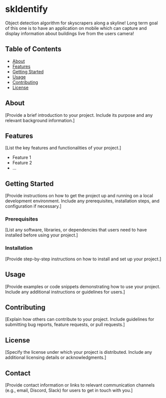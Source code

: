# skIdentify
Object detection algorithm for skyscrapers along a skyline! Long term goal of this one is to have an application on mobile which can capture and display information about buildings live from the users camera!

## Table of Contents

- [About](#about)
- [Features](#features)
- [Getting Started](#getting-started)
- [Usage](#usage)
- [Contributing](#contributing)
- [License](#license)

## About

[Provide a brief introduction to your project. Include its purpose and any relevant background information.]

## Features

[List the key features and functionalities of your project.]

- Feature 1
- Feature 2
- ...

## Getting Started

[Provide instructions on how to get the project up and running on a local development environment. Include any prerequisites, installation steps, and configuration if necessary.]

### Prerequisites

[List any software, libraries, or dependencies that users need to have installed before using your project.]

### Installation

[Provide step-by-step instructions on how to install and set up your project.]

## Usage

[Provide examples or code snippets demonstrating how to use your project. Include any additional instructions or guidelines for users.]

## Contributing

[Explain how others can contribute to your project. Include guidelines for submitting bug reports, feature requests, or pull requests.]

## License

[Specify the license under which your project is distributed. Include any additional licensing details or acknowledgments.]

## Contact

[Provide contact information or links to relevant communication channels (e.g., email, Discord, Slack) for users to get in touch with you.]
